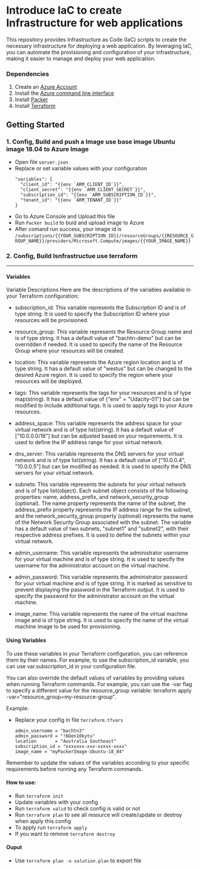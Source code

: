 # Introduce IaC to create Infrastructure for web applications
This repository provides Infrastructure as Code (IaC) scripts to create the necessary infrastructure for deploying a web application. By leveraging IaC, you can automate the provisioning and configuration of your infrastructure, making it easier to manage and deploy your web application.

### Dependencies
1. Create an [Azure Account](https://portal.azure.com) 
2. Install the [Azure command line interface](https://docs.microsoft.com/en-us/cli/azure/install-azure-cli?view=azure-cli-latest)
3. Install [Packer](https://www.packer.io/downloads)
4. Install [Terraform](https://www.terraform.io/downloads.html)


## Getting Started

### 1. Config, Build and push a Image use base image Ubuntu image 18.04 to Azure Image
  - Open file `server.json`
  - Replace or set variable values with your configuration
      ```
      "variables": {
        "client_id": "{{env `ARM_CLIENT_ID`}}",
        "client_secret": "{{env `ARM_CLIENT_SECRET`}}",
        "subscription_id": "{{env `ARM_SUBSCRIPTION_ID`}}",
        "tenant_id": "{{env `ARM_TENANT_ID`}}"
      }
      ```
  - Go to Azure Console and Upload this file
  - Run `Packer build` to buid and upload image to Azure
  - After comand run success, your image id is `/subscriptions/{{YOUR_SUBSCRIPTION_ID}}/resourceGroups/{{RESOURCE_GROUP_NAME}}/providers/Microsoft.Compute/images/{{YOUR_IMAGE_NAME}}`


### 2. Config, Build Isnfrastructue use terraform
---------------------------------------------------------------- 
  #### Variables
  Variable Descriptions
  Here are the descriptions of the variables available in your Terraform configuration:

  - subscription_id: This variable represents the Subscription ID and is of type string. It is used to specify the Subscription ID where your resources will be provisioned.

  - resource_group: This variable represents the Resource Group name and is of type string. It has a default value of "bachtn-demo" but can be overridden if needed. It is used to specify the name of the Resource Group where your resources will be created.

  - location: This variable represents the Azure region location and is of type string. It has a default value of "westus" but can be changed to the desired Azure region. It is used to specify the region where your resources will be deployed.

  - tags: This variable represents the tags for your resources and is of type map(string). It has a default value of {"env" = "Udacity-01"} but can be modified to include additional tags. It is used to apply tags to your Azure resources.

  - address_space: This variable represents the address space for your virtual network and is of type list(string). It has a default value of ["10.0.0.0/16"] but can be adjusted based on your requirements. It is used to define the IP address range for your virtual network.

  - dns_server: This variable represents the DNS servers for your virtual network and is of type list(string). It has a default value of ["10.0.0.4", "10.0.0.5"] but can be modified as needed. It is used to specify the DNS servers for your virtual network.

  - subnets: This variable represents the subnets for your virtual network and is of type list(object). Each subnet object consists of the following properties: name, address_prefix, and network_security_group (optional). The name property represents the name of the subnet, the address_prefix property represents the IP address range for the subnet, and the network_security_group property (optional) represents the name of the Network Security Group associated with the subnet. The variable has a default value of two subnets, "subnet1" and "subnet2", with their respective address prefixes. It is used to define the subnets within your virtual network.

  - admin_username: This variable represents the administrator username for your virtual machine and is of type string. It is used to specify the username for the administrator account on the virtual machine.

  - admin_password: This variable represents the administrator password for your virtual machine and is of type string. It is marked as sensitive to prevent displaying the password in the Terraform output. It is used to specify the password for the administrator account on the virtual machine.

  - image_name: This variable represents the name of the virtual machine image and is of type string. It is used to specify the name of the virtual machine image to be used for provisioning.

  #### Using Variables
  To use these variables in your Terraform configuration, you can reference them by their names. For example, to use the subscription_id variable, you can use var.subscription_id in your configuration file.

  You can also override the default values of variables by providing values when running Terraform commands. For example, you can use the -var flag to specify a different value for the resource_group variable: terraform apply -var="resource_group=my-resource-group".

  Example: 
  - Replace your config in file `terraform.tfvars`

    ```
    admin_username = "bachtn3"
    admin_password = "!6Den10kytu"
    location       = "Australia Southeast"
    subscription_id = "xxxxxxx-xxx-xxxxx-xxxx"
    image_name = "myPackerImage-Ubuntu-18_04"
    ```
  Remember to update the values of the variables according to your specific requirements before running any Terraform commands.
  
  #### How to use:
  - Run `terraform init`
  - Update variables with your config
  - Run `terraform valid` to check config is valid or not
  - Run `terraform plan` to see all resource will create/update or destroy when apply this config
  - To apply run `terraform apply`
  - If you want to remove `terraform destroy`

  #### Ouput
  - Use `terraform plan -o solution.plan` to export file 
